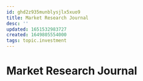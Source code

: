 ```yaml
---
id: ghd2z935munblysjlx5xuo9
title: Market Research Journal
desc: ''
updated: 1651532983727
created: 1649805554000
tags: topic.investment
---
```

# Market Research Journal
